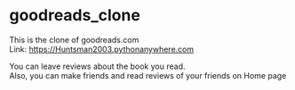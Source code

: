 # goodreads_clone
This is the clone of goodreads.com <br>
Link: https://Huntsman2003.pythonanywhere.com

You can leave reviews about the book you read.<br>
Also, you can make friends and read reviews of your friends on Home page

